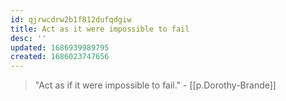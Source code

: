 ```yaml
---
id: qjrwcdrw2b1f812dufqdgiw
title: Act as it were impossible to fail
desc: ''
updated: 1686939989795
created: 1686023747656
---
```


> "Act as if it were impossible to fail." - [[p.Dorothy-Brande]]

